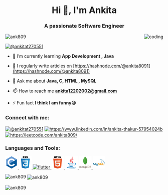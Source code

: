 <h1 align="center">Hi 👋, I'm Ankita</h1>
<h3 align="center">A passionate Software Engineer</h3>
<img align="right" alt="coding" widht="400" src="https://media.tenor.com/S59bPkT0pqcAAAAC/programming.gif"

<p align="left"> <img src="https://komarev.com/ghpvc/?username=ank809&label=Profile%20views&color=0e75b6&style=flat" alt="ank809" /> </p>

<p align="left"> <a href="https://twitter.com/@ankitat270551" target="blank"><img src="https://img.shields.io/twitter/follow/@ankitat270551?logo=twitter&style=for-the-badge" alt="@ankitat270551" /></a> </p>

- 🌱 I’m currently learning **App Development , Java**

- 📝 I regularly write articles on [https://hashnode.com/@ankita8091](https://hashnode.com/@ankita8091)

- 💬 Ask me about **Java, C, HTML , MySQL**

- 📫 How to reach me **ankita12202002@gmail.com**

- ⚡ Fun fact **I think I am funny😉**

<h3 align="left">Connect with me:</h3>
<p align="left">
<a href="https://twitter.com/@ankitat270551" target="blank"><img align="center" src="https://raw.githubusercontent.com/rahuldkjain/github-profile-readme-generator/master/src/images/icons/Social/twitter.svg" alt="@ankitat270551" height="30" width="40" /></a>
<a href="https://linkedin.com/in/https://www.linkedin.com/in/ankita-thakur-57954024b" target="blank"><img align="center" src="https://raw.githubusercontent.com/rahuldkjain/github-profile-readme-generator/master/src/images/icons/Social/linked-in-alt.svg" alt="https://www.linkedin.com/in/ankita-thakur-57954024b" height="30" width="40" /></a>
<a href="https://www.leetcode.com/https://leetcode.com/ankita809/" target="blank"><img align="center" src="https://raw.githubusercontent.com/rahuldkjain/github-profile-readme-generator/master/src/images/icons/Social/leet-code.svg" alt="https://leetcode.com/ankita809/" height="30" width="40" /></a>
</p>

<h3 align="left">Languages and Tools:</h3>
<p align="left"> <a href="https://www.cprogramming.com/" target="_blank" rel="noreferrer"> <img src="https://raw.githubusercontent.com/devicons/devicon/master/icons/c/c-original.svg" alt="c" width="40" height="40"/> </a> <a href="https://www.w3schools.com/css/" target="_blank" rel="noreferrer"> <img src="https://raw.githubusercontent.com/devicons/devicon/master/icons/css3/css3-original-wordmark.svg" alt="css3" width="40" height="40"/> </a> <a href="https://flutter.dev" target="_blank" rel="noreferrer"> <img src="https://www.vectorlogo.zone/logos/flutterio/flutterio-icon.svg" alt="flutter" width="40" height="40"/> </a> <a href="https://www.w3.org/html/" target="_blank" rel="noreferrer"> <img src="https://raw.githubusercontent.com/devicons/devicon/master/icons/html5/html5-original-wordmark.svg" alt="html5" width="40" height="40"/> </a> <a href="https://www.java.com" target="_blank" rel="noreferrer"> <img src="https://raw.githubusercontent.com/devicons/devicon/master/icons/java/java-original.svg" alt="java" width="40" height="40"/> </a> <a href="https://www.mongodb.com/" target="_blank" rel="noreferrer"> <img src="https://raw.githubusercontent.com/devicons/devicon/master/icons/mongodb/mongodb-original-wordmark.svg" alt="mongodb" width="40" height="40"/> </a> <a href="https://www.mysql.com/" target="_blank" rel="noreferrer"> <img src="https://raw.githubusercontent.com/devicons/devicon/master/icons/mysql/mysql-original-wordmark.svg" alt="mysql" width="40" height="40"/> </a> </p>

<p><img align="left" src="https://github-readme-stats.vercel.app/api/top-langs?username=ank809&show_icons=true&locale=en&layout=compact" alt="ank809" /></p>

<p>&nbsp;<img align="center" src="https://github-readme-stats.vercel.app/api?username=ank809&show_icons=true&locale=en" alt="ank809" /></p>

<p><img align="center" src="https://github-readme-streak-stats.herokuapp.com/?user=ank809&" alt="ank809" /></p>
